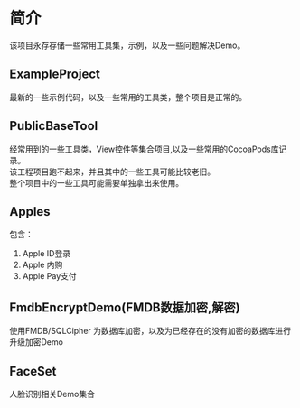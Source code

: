 # 简介
该项目永存存储一些常用工具集，示例，以及一些问题解决Demo。



## ExampleProject
最新的一些示例代码，以及一些常用的工具类，整个项目是正常的。


## PublicBaseTool
经常用到的一些工具类，View控件等集合项目,以及一些常用的CocoaPods库记录。\
该工程项目跑不起来，并且其中的一些工具可能比较老旧。\
整个项目中的一些工具可能需要单独拿出来使用。


## Apples
包含：
1. Apple ID登录
2. Apple 内购
3. Apple Pay支付

## FmdbEncryptDemo(FMDB数据加密,解密)
使用FMDB/SQLCipher 为数据库加密，以及为已经存在的没有加密的数据库进行升级加密Demo



## FaceSet
人脸识别相关Demo集合

